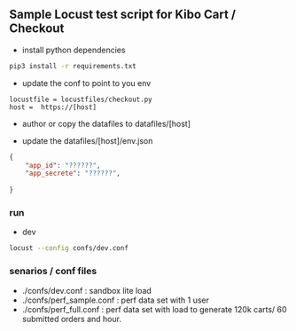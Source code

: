 ## Sample Locust test script for Kibo Cart / Checkout


* install python dependencies 
```bash
pip3 install -r requirements.txt
```


* update the conf to point to you env
```
locustfile = locustfiles/checkout.py
host =  https://[host]
```

* author or copy the datafiles to datafiles/[host] 

* update the datafiles/[host]/env.json 
```json
{
    "app_id": "??????",
    "app_secrete": "??????",
    
}
```
### run

* dev
```bash
locust --config confs/dev.conf
```

### senarios / conf files
* ./confs/dev.conf : sandbox lite load
* ./confs/perf_sample.conf : perf data set with 1 user
* ./confs/perf_full.conf : perf data set with load to generate 120k carts/ 60 submitted orders and hour.
